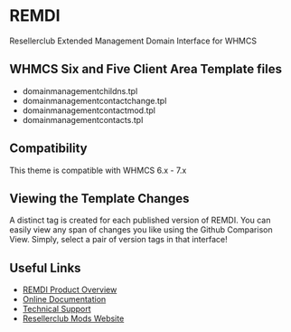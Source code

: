 # REMDI
Resellerclub Extended Management Domain Interface for WHMCS

## WHMCS Six and Five Client Area Template files
* domainmanagementchildns.tpl
* domainmanagementcontactchange.tpl
* domainmanagementcontactmod.tpl
* domainmanagementcontacts.tpl

## Compatibility
This theme is compatible with WHMCS 6.x - 7.x

## Viewing the Template Changes
A distinct tag is created for each published version of REMDI. You can easily view any span of changes you like using the Github Comparison View. Simply, select a pair of version tags in that interface!

## Useful Links
* [REMDI Product Overview](https://www.resellerclub-mods.com/en/products/management-mods/remdi.html)
* [Online Documentation](https://www.resellerclub-mods.com/en/online-documentation/remdomain-interface-v3.html)
* [Technical Support](https://www.resellerclub-mods.com/en/support.html)
* [Resellerclub Mods Website](https://www.resellerclub-mods.com/)
